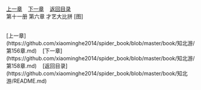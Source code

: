 
[上一章](https://github.com/xiaominghe2014/spider_book/blob/master/book/知北游/第156章.md)&nbsp;&nbsp;&nbsp;&nbsp;[下一章](https://github.com/xiaominghe2014/spider_book/blob/master/book/知北游/第158章.md)&nbsp;&nbsp;&nbsp;&nbsp;[返回目录](https://github.com/xiaominghe2014/spider_book/blob/master/book/知北游/README.md)
<br /> 第十一册 第六章 才艺大比拼 [图]<br />
    
  <br />
[上一章](https://github.com/xiaominghe2014/spider_book/blob/master/book/知北游/第156章.md)&nbsp;&nbsp;&nbsp;&nbsp;[下一章](https://github.com/xiaominghe2014/spider_book/blob/master/book/知北游/第158章.md)&nbsp;&nbsp;&nbsp;&nbsp;[返回目录](https://github.com/xiaominghe2014/spider_book/blob/master/book/知北游/README.md)
